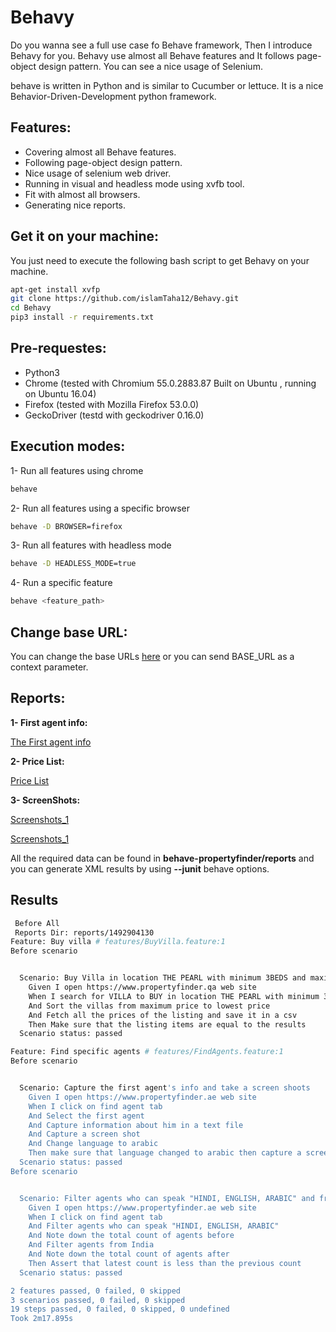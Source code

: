 # Behavy
Do you wanna see a full use case fo Behave framework, Then I introduce Behavy for you. Behavy use almost all Behave features and It follows page-object design pattern. You can see a nice usage of Selenium.

behave is written in Python and is similar to Cucumber or lettuce. It is a nice Behavior-Driven-Development python framework. 

## Features:
- Covering almost all Behave features.
- Following page-object design pattern.
- Nice usage of selenium web driver.
- Running in visual and headless mode using xvfb tool.
- Fit with almost all browsers.
- Generating nice reports.


## Get it on your machine:
You just need to execute the following bash script to get Behavy on your machine.
```bash
apt-get install xvfp
git clone https://github.com/islamTaha12/Behavy.git
cd Behavy
pip3 install -r requirements.txt
```

## Pre-requestes:
- Python3
- Chrome (tested with Chromium 55.0.2883.87 Built on Ubuntu , running on Ubuntu 16.04)
- Firefox (tested with Mozilla Firefox 53.0.0)
- GeckoDriver (testd with geckodriver 0.16.0)


## Execution modes:
1- Run all features using chrome
```bash
behave
```

2- Run all features using a specific browser
```bash
behave -D BROWSER=firefox
```

3- Run all features with headless mode
```bash
behave -D HEADLESS_MODE=true
```

4- Run a specific feature
```bash
behave <feature_path>
```

## Change base URL:

You can change the base URLs [here](https://github.com/islamTaha12/behave-propertyfinder/blob/master/features/environment.py#L7) or you can send BASE_URL as a context parameter.

## Reports:

**1- First agent info:**

[The First agent info](https://github.com/islamTaha12/behave-propertyfinder/blob/master/reports/1492904453/Marina%20Berdnikova)

**2- Price List:**

[Price List ](https://github.com/islamTaha12/behave-propertyfinder/blob/master/reports/1492904453/priceList.csv)

**3- ScreenShots:**

[Screenshots_1](https://github.com/islamTaha12/behave-propertyfinder/blob/master/reports/1492904453/7f48ea1f.png)

[Screenshots_1](https://github.com/islamTaha12/behave-propertyfinder/blob/master/reports/1492904453/d1093ef1.png)


All the required data can be found in **behave-propertyfinder/reports** and you can generate XML results by using **--junit** behave options.


## Results
```bash
 Before All
 Reports Dir: reports/1492904130
Feature: Buy villa # features/BuyVilla.feature:1
Before scenario


  Scenario: Buy Villa in location THE PEARL with minimum 3BEDS and maximum 7BEDS              # features/BuyVilla.feature:3
    Given I open https://www.propertyfinder.qa web site                                       # features/steps/steps.py:7 13.724s
    When I search for VILLA to BUY in location THE PEARL with minimum 3BEDS and maximum 7BEDS # features/steps/steps.py:12 28.496s
    And Sort the villas from maximum price to lowest price                                    # features/steps/steps.py:20 5.485s
    And Fetch all the prices of the listing and save it in a csv                              # features/steps/steps.py:24 1.382s
    Then Make sure that the listing items are equal to the results                            # features/steps/steps.py:30 0.000s
  Scenario status: passed

Feature: Find specific agents # features/FindAgents.feature:1
Before scenario


  Scenario: Capture the first agent's info and take a screen shoots            # features/FindAgents.feature:3
    Given I open https://www.propertyfinder.ae web site                        # features/steps/steps.py:34 17.001s
    When I click on find agent tab                                             # features/steps/steps.py:39 10.819s
    And Select the first agent                                                 # features/steps/steps.py:43 12.147s
    And Capture information about him in a text file                           # features/steps/steps.py:47 1.504s
    And Capture a screen shot                                                  # features/steps/steps.py:53 0.210s
    And Change language to arabic                                              # features/steps/steps.py:57 5.462s
    Then make sure that language changed to arabic then capture a screen shoot # features/steps/steps.py:61 0.158s
  Scenario status: passed
Before scenario


  Scenario: Filter agents who can speak "HINDI, ENGLISH, ARABIC" and from India  # features/FindAgents.feature:12
    Given I open https://www.propertyfinder.ae web site                          # features/steps/steps.py:34 16.884s
    When I click on find agent tab                                               # features/steps/steps.py:39 9.961s
    And Filter agents who can speak "HINDI, ENGLISH, ARABIC"                     # features/steps/steps.py:67 7.402s
    And Note down the total count of agents before                               # features/steps/steps.py:72 0.040s
    And Filter agents from India                                                 # features/steps/steps.py:77 7.182s
    And Note down the total count of agents after                                # features/steps/steps.py:81 0.040s
    Then Assert that latest count is less than the previous count                # features/steps/steps.py:85 0.000s
  Scenario status: passed

2 features passed, 0 failed, 0 skipped
3 scenarios passed, 0 failed, 0 skipped
19 steps passed, 0 failed, 0 skipped, 0 undefined
Took 2m17.895s

```
